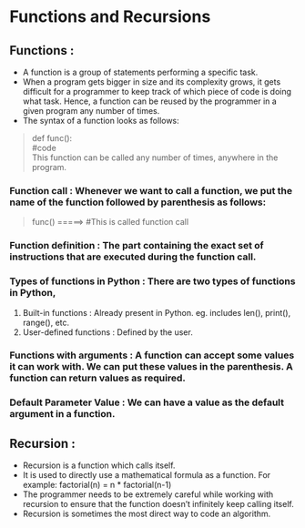 # Functions and Recursions 

## Functions :
- A function is a group of statements performing a specific task.
- When a program gets bigger in size and its complexity grows, it gets difficult for a programmer to keep track of which piece of code is doing what task. Hence, a function can be reused by the programmer in a given program any number of times.
- The syntax of a function looks as follows: 
 > def func(): \
      #code \
This function can be called any number of times, anywhere in the program.

### Function call : Whenever we want to call a function, we put the name of the function followed by parenthesis as follows: 
> func()        =====>  #This is called function call

### Function definition : The part containing the exact set of instructions that are executed during the function call.

### Types of functions in Python : There are two types of functions in Python,
   1. Built-in functions : Already present in Python. eg. includes len(), print(), range(), etc.
   2. User-defined functions : Defined by the user.

### Functions with arguments : A function can accept some values it can work with. We can put these values in the parenthesis. A function can return values as required.

### Default Parameter Value : We can have a value as the default argument in a function.

## Recursion :
- Recursion is a function which calls itself.
- It is used to directly use a mathematical formula as a function. For example: factorial(n) = n * factorial(n-1)
- The programmer needs to be extremely careful while working with recursion to ensure that the function doesn’t infinitely keep calling itself.
- Recursion is sometimes the most direct way to code an algorithm.
